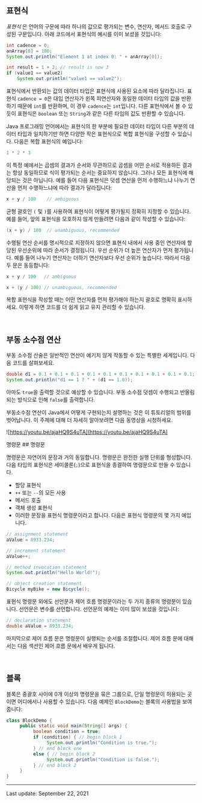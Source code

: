 ## 표현식

_표현식_ 은 언어의 구문에 따라 하나의 값으로 평가되는 변수, 연산자, 메서드 호출로 구성된 구문입니다. 아래 코드에서 표현식의 예시를 이미 보셨을 것입니다:

```java
int cadence = 0;
anArray[0] = 100;
System.out.println("Element 1 at index 0: " + anArray[0]);

int result = 1 + 2; // result is now 3
if (value1 == value2)
    System.out.println("value1 == value2");
```

표현식에서 반환되는 값의 데이터 타입은 표현식에 사용된 요소에 따라 달라집니다. 표현식 `cadence = 0`은 대입 연산자가 왼쪽 피연산자와 동일한 데이터 타입의 값을 반환하기 때문에 `int`를 반환하며, 이 경우 `cadence`는 `int`입니다. 다른 표현식에서 볼 수 있듯이 표현식은 `boolean` 또는 `String`과 같은 다른 타입의 값도 반환할 수 있습니다.

Java 프로그래밍 언어에서는 표현식의 한 부분에 필요한 데이터 타입이 다른 부분의 데이터 타입과 일치하기만 하면 다양한 작은 표현식으로 복합 표현식을 구성할 수 있습니다. 다음은 복합 표현식의 예입니다:

```java
1 * 2 * 3
```

이 특정 예에서는 곱셈의 결과가 순서와 무관하므로 곱셈을 어떤 순서로 적용하든 결과는 항상 동일하므로 식이 평가되는 순서는 중요하지 않습니다. 그러나 모든 표현식에 해당되는 것은 아닙니다. 예를 들어 다음 표현식은 덧셈 연산을 먼저 수행하느냐 나누기 연산을 먼저 수행하느냐에 따라 결과가 달라집니다:

```java
x + y / 100    // ambiguous
```

균형 괄호인 `(` 및 `)`를 사용하여 표현식이 어떻게 평가될지 정확히 지정할 수 있습니다. 예를 들어, 앞의 표현식을 모호하지 않게 만들려면 다음과 같이 작성할 수 있습니다:

```java
(x + y) / 100  // unambiguous, recommended
```

수행될 연산 순서를 명시적으로 지정하지 않으면 표현식 내에서 사용 중인 연산자에 할당된 우선순위에 따라 순서가 결정됩니다. 우선 순위가 더 높은 연산자가 먼저 평가됩니다. 예를 들어 나누기 연산자는 더하기 연산자보다 우선 순위가 높습니다. 따라서 다음 두 문은 동등합니다:

```java
x + y / 100   // ambiguous

x + (y / 100) // unambiguous, recommended
```

복합 표현식을 작성할 때는 어떤 연산자를 먼저 평가해야 하는지 괄호로 명확히 표시하세요. 이렇게 하면 코드를 더 쉽게 읽고 유지 관리할 수 있습니다.

 

## 부동 소수점 연산

부동 소수점 산술은 일반적인 연산이 예기치 않게 작동할 수 있는 특별한 세계입니다. 다음 코드를 살펴보세요.

```java
double d1 = 0.1 + 0.1 + 0.1 + 0.1 + 0.1 + 0.1 + 0.1 + 0.1 + 0.1 + 0.1;
System.out.println("d1 == 1 ? " + (d1 == 1.0));
```

아마도 `true`을 출력할 것으로 예상할 수 있습니다. 부동 소수점 덧셈이 수행되고 반올림되는 방식으로 인해 `false`를 출력합니다.

부동소수점 연산이 Java에서 어떻게 구현되는지 설명하는 것은 이 튜토리얼의 범위를 벗어납니다. 이 주제에 대해 더 자세히 알아보려면 다음 동영상을 시청하세요.

![https://youtu.be/ajaHQ9S4uTA](https://youtu.be/ajaHQ9S4uTA)
 

명령문 ## 명령문

명령문은 자연어의 문장과 거의 동일합니다. 명령문은 완전한 실행 단위를 형성합니다. 다음 타입의 표현식은 세미콜론(`;`)으로 표현식을 종결하여 명령문으로 만들 수 있습니다.

- 할당 표현식
- `++` 또는 `--`의 모든 사용
- 메서드 호출
- 객체 생성 표현식
- 이러한 문장을 표현식 명령문이라고 합니다. 다음은 표현식 명령문의 몇 가지 예입니다.

```java
// assignment statement
aValue = 8933.234;

// increment statement
aValue++;

// method invocation statement
System.out.println("Hello World!");

// object creation statement
Bicycle myBike = new Bicycle();
```

표현식 명령문 외에도 선언문과 제어 흐름 명령문이라는 두 가지 종류의 명령문이 있습니다. 선언문은 변수를 선언합니다. 선언문의 예제는 이미 많이 보셨을 것입니다:

```java
// declaration statement
double aValue = 8933.234;
```

마지막으로 제어 흐름 문은 명령문이 실행되는 순서를 조절합니다. 제어 흐름 문에 대해서는 다음 섹션인 제어 흐름 문에서 배우게 됩니다.

 

## 블록

블록은 중괄호 사이에 0개 이상의 명령문을 묶은 그룹으로, 단일 명령문이 허용되는 곳이면 어디에서나 사용할 수 있습니다. 다음 예제인 `BlockDemo`는 블록의 사용법을 보여줍니다:

```java
class BlockDemo {
     public static void main(String[] args) {
          boolean condition = true;
          if (condition) { // begin block 1
               System.out.println("Condition is true.");
          } // end block one
          else { // begin block 2
               System.out.println("Condition is false.");
          } // end block 2
     }
}
```

---
Last update: September 22, 2021